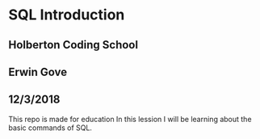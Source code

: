 # SQL Introduction
## Holberton Coding School
## Erwin Gove
## 12/3/2018
This repo is made for education
In this lession I will be learning about the basic commands of SQL.
